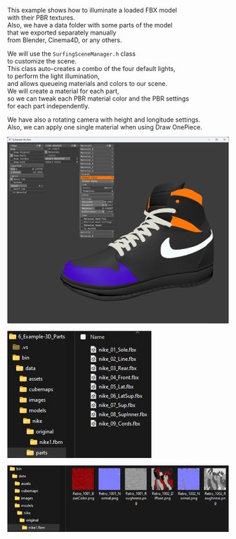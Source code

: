 This example shows how to illuminate a loaded FBX model  
with their PBR textures.  
Also, we have a data folder with some parts of the model  
that we exported separately manually  
from Blender, Cinema4D, or any others.  

We will use the `SurfingSceneManager.h` class  
to customize the scene.  
This class auto-creates a combo of the four default lights,  
to perform the light illumination,  
and allows queueing materials and colors to our scene.  
We will create a material for each part,  
so we can tweak each PBR material color and the PBR settings  
for each part independently.  

We have also a rotating camera with height and longitude settings.  
Also, we can apply one single material when using Draw OnePiece.  

![](Capture.PNG)

![](CaptureData.PNG)

![](CaptureData2.PNG)